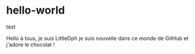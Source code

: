 # hello-world

test

Hello à tous, je suis LittleDph je suis nouvelle dans ce monde de GitHub et j'adore le chocolat !
